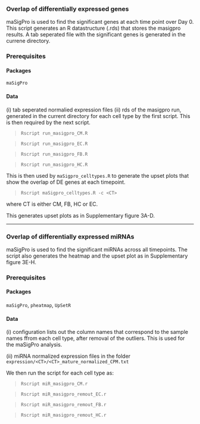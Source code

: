 ### Overlap of differentially expressed genes

maSigPro is used to find the significant genes at each time point over Day 0. This script generates an R datastructure (.rds) that stores the masigpro results. A tab seperated file with the significant genes is generated in the currene directory.

### Prerequisites


#### Packages

`maSigPro`


#### Data

(i) tab seperated normalied expression files
(ii) rds of the masigpro run, generated in the current directory for each cell type by the first script. This is then required by the next script. 

>`Rscript run_masigpro_CM.R`

>`Rscript run_masigpro_EC.R`

>`Rscript run_masigpro_FB.R`

>`Rscript run_masigpro_HC.R`

This is then used by `maSigpro_celltypes.R` to generate the upset plots that show the overlap of DE genes at each timepoint.

>`Rscript maSigpro_celltypes.R -c <CT>`

where CT is either CM, FB, HC or EC.

This generates upset plots as in Supplementary figure 3A-D.

-------------

### Overlap of differentially expressed miRNAs

maSigPro is used to find the significant miRNAs across all timepoints. The script also generates the heatmap and the upset plot as in Supplementary figure 3E-H.

### Prerequisites


#### Packages

`maSigPro`, `pheatmap`, `UpSetR` 


#### Data

(i) configuration lists out the column names that correspond to the sample names ffrom each cell type, after removal of the outliers. This is used for the maSigPro analysis.

(ii) miRNA normalized expression files in the folder `expression/<CT>/<CT>_mature_normalized_CPM.txt`


We then run the script for each cell type as:

>`Rscript miR_masigpro_CM.r`

>`Rscript miR_masigpro_remout_EC.r`

>`Rscript miR_masigpro_remout_FB.r`

>`Rscript miR_masigpro_remout_HC.r`


